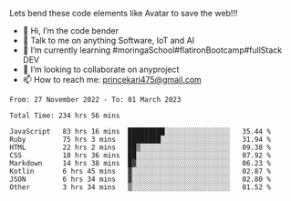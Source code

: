 Lets bend these code elements like Avatar to save the web!!!
- 👋 Hi, I’m the code bender
- 👀 Talk to me on anything Software, IoT and AI
- 🌱 I’m currently learning #moringaSchool#flatironBootcamp#fullStack DEV
- 💞️ I’m looking to collaborate on anyproject
- 📫 How to reach me: princekari475@gmail.com

<!--START_SECTION:waka-->

```text
From: 27 November 2022 - To: 01 March 2023

Total Time: 234 hrs 56 mins

JavaScript   83 hrs 16 mins  █████████░░░░░░░░░░░░░░░░   35.44 %
Ruby         75 hrs 3 mins   ████████░░░░░░░░░░░░░░░░░   31.94 %
HTML         22 hrs 2 mins   ██▒░░░░░░░░░░░░░░░░░░░░░░   09.38 %
CSS          18 hrs 36 mins  ██░░░░░░░░░░░░░░░░░░░░░░░   07.92 %
Markdown     14 hrs 38 mins  █▓░░░░░░░░░░░░░░░░░░░░░░░   06.23 %
Kotlin       6 hrs 45 mins   ▓░░░░░░░░░░░░░░░░░░░░░░░░   02.87 %
JSON         6 hrs 34 mins   ▓░░░░░░░░░░░░░░░░░░░░░░░░   02.80 %
Other        3 hrs 34 mins   ▒░░░░░░░░░░░░░░░░░░░░░░░░   01.52 %
```

<!--END_SECTION:waka-->


<!---
prince475/prince475 is a ✨ special ✨ repository because its `README.md` (this file) appears on your GitHub profile.
You can click the Preview link to take a look at your changes.
--->
